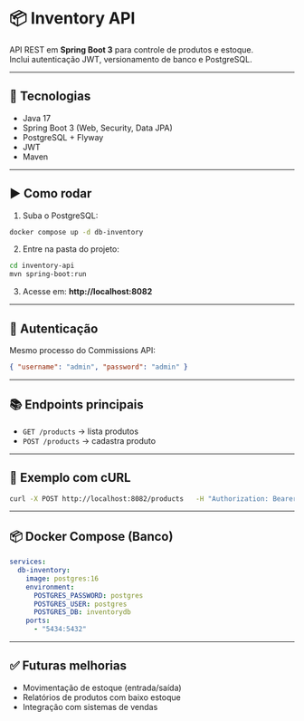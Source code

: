 
# 📦 Inventory API

API REST em **Spring Boot 3** para controle de produtos e estoque.  
Inclui autenticação JWT, versionamento de banco e PostgreSQL.

---

## 🚀 Tecnologias
- Java 17
- Spring Boot 3 (Web, Security, Data JPA)
- PostgreSQL + Flyway
- JWT
- Maven

---

## ▶️ Como rodar
1. Suba o PostgreSQL:
```bash
docker compose up -d db-inventory
```

2. Entre na pasta do projeto:
```bash
cd inventory-api
mvn spring-boot:run
```

3. Acesse em: **http://localhost:8082**

---

## 🔑 Autenticação
Mesmo processo do Commissions API:
```json
{ "username": "admin", "password": "admin" }
```

---

## 📚 Endpoints principais
- `GET /products` → lista produtos
- `POST /products` → cadastra produto

---

## 🧪 Exemplo com cURL
```bash
curl -X POST http://localhost:8082/products   -H "Authorization: Bearer <TOKEN>"   -H "Content-Type: application/json"   -d '{"sku":"ABC123","name":"Notebook Lenovo","price":3500,"stock":5}'
```

---

## 📦 Docker Compose (Banco)
```yaml
services:
  db-inventory:
    image: postgres:16
    environment:
      POSTGRES_PASSWORD: postgres
      POSTGRES_USER: postgres
      POSTGRES_DB: inventorydb
    ports:
      - "5434:5432"
```

---

## ✅ Futuras melhorias
- Movimentação de estoque (entrada/saída)
- Relatórios de produtos com baixo estoque
- Integração com sistemas de vendas

